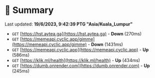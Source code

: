 # 📖 Summary
Last updated: **19/6/2023, 9:42:39 PTG "Asia/Kuala_Lumpur"**

- `GET` [https://hst.aytea.ga](https://hst.aytea.ga) - **Down** (270ms)
- `GET` [https://memeapi.cyclic.app/gimme](https://memeapi.cyclic.app/gimme) - **Down** (1431ms)
- `GET` [https://memeapi.cyclic.app](https://memeapi.cyclic.app) - **Up** (586ms)
- `GET` [https://klik.ml/health](https://klik.ml/health) - **Up** (434ms)
- `GET` [https://dumb.onrender.com](https://dumb.onrender.com) - **Up** (245ms)
